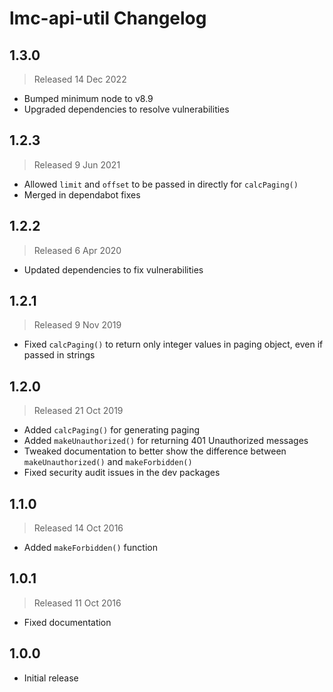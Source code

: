 # lmc-api-util Changelog

## 1.3.0
> Released 14 Dec 2022

- Bumped minimum node to v8.9
- Upgraded dependencies to resolve vulnerabilities

## 1.2.3
> Released 9 Jun 2021

- Allowed `limit` and `offset` to be passed in directly for `calcPaging()`
- Merged in dependabot fixes

## 1.2.2
> Released 6 Apr 2020

- Updated dependencies to fix vulnerabilities

## 1.2.1
> Released 9 Nov 2019

- Fixed `calcPaging()` to return only integer values in paging object, even if passed in strings

## 1.2.0
> Released 21 Oct 2019

- Added `calcPaging()` for generating paging
- Added `makeUnauthorized()` for returning 401 Unauthorized messages
- Tweaked documentation to better show the difference between `makeUnauthorized()`
  and `makeForbidden()`
- Fixed security audit issues in the dev packages

## 1.1.0
> Released 14 Oct 2016

- Added `makeForbidden()` function

## 1.0.1
> Released 11 Oct 2016

- Fixed documentation

## 1.0.0

- Initial release
